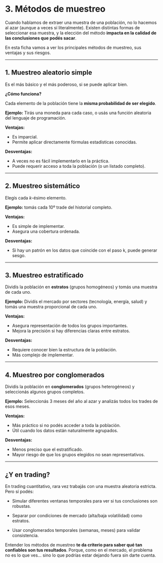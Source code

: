 # 3. Métodos de muestreo

Cuando hablamos de extraer una muestra de una población, no lo hacemos al azar (aunque a veces sí literalmente). Existen distintas formas de seleccionar esa muestra, y la elección del método **impacta en la calidad de las conclusiones que podés sacar**.

En esta ficha vamos a ver los principales métodos de muestreo, sus ventajas y sus riesgos.

***

## 1. Muestreo aleatorio simple

Es el más básico y el más poderoso, si se puede aplicar bien.

**¿Cómo funciona?**

Cada elemento de la población tiene la **misma probabilidad de ser elegido**.

**Ejemplo:**
Tirás una moneda para cada caso, o usás una función aleatoria del lenguaje de programación.

**Ventajas:**
* Es imparcial.
* Permite aplicar directamente fórmulas estadísticas conocidas.

**Desventajas:**
* A veces no es fácil implementarlo en la práctica.
* Puede requerir acceso a toda la población (o un listado completo).

***

## 2. Muestreo sistemático

Elegís cada _k_-ésimo elemento.

**Ejemplo:** tomás cada 10º trade del historial completo.

**Ventajas:**
* Es simple de implementar.
* Asegura una cobertura ordenada.

**Desventajas:**
* Si hay un patrón en los datos que coincide con el paso k, puede generar sesgo.

***

## 3. Muestreo estratificado

Dividís la población en **estratos** (grupos homogéneos) y tomás una muestra de cada uno.

**Ejemplo:**
Dividís el mercado por sectores (tecnología, energía, salud) y tomás una muestra proporcional de cada uno.

**Ventajas:**
* Asegura representación de todos los grupos importantes.
* Mejora la precisión si hay diferencias claras entre estratos.

**Desventajas:**
* Requiere conocer bien la estructura de la población.
* Más complejo de implementar.

***

## 4. Muestreo por conglomerados

Dividís la población en **conglomerados** (grupos heterogéneos) y seleccionás algunos grupos completos.

**Ejemplo:**
Seleccionás 3 meses del año al azar y analizás todos los trades de esos meses.

**Ventajas:**
* Más práctico si no podés acceder a toda la población.
* Útil cuando los datos están naturalmente agrupados.

**Desventajas:**
* Menos preciso que el estratificado.
* Mayor riesgo de que los grupos elegidos no sean representativos.

***

## ¿Y en trading?

En trading cuantitativo, rara vez trabajás con una muestra aleatoria estricta. Pero sí podés:

* Simular diferentes ventanas temporales para ver si tus conclusiones son robustas.

* Separar por condiciones de mercado (alta/baja volatilidad) como estratos.

* Usar conglomerados temporales (semanas, meses) para validar consistencia.

Entender los métodos de muestreo **te da criterio para saber qué tan confiables son tus resultados**. Porque, como en el mercado, el problema no es lo que ves... sino lo que podrías estar dejando fuera sin darte cuenta.
